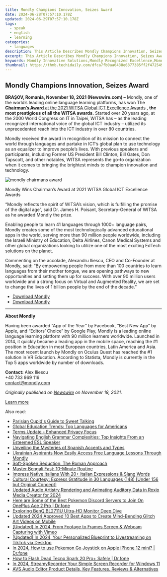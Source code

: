 ```yaml
---
title: Mondly Champions Innovation, Seizes Award
date: 2024-06-28T07:57:10.178Z
updated: 2024-06-29T07:57:10.178Z
tags:
  - speak
  - english
  - learning
categories:
  - languages
description: This Article Describes Mondly Champions Innovation, Seizes Award
excerpt: This Article Describes Mondly Champions Innovation, Seizes Award
keywords: Mondly Innovative Solutions,Mondly Recognized Excellence,Mondly Award-Winning Technology,Mondly Pioneering Communication Platform,Mondly Leading in Tech Awards,Mondly Secures Industry Accolade,Mondly Innovation Triumphs
thumbnail: https://thmb.techidaily.com/dfca7fb0aa6438e6377385ff2f472549907a4325f08f8d8aadbe962a7502b81d.jpg
---
```


## Mondly Champions Innovation, Seizes Award

 **BRAŞOV, Romania, November 18, 2021 (Newswire.com) –**  Mondly, one of the world’s leading online language learning platforms, has won The [**Chairman’s Award** at the 2021 WITSA Global ICT Excellence Awards](https://www.wcit2021.org.bd/awards) , **the most prestigious of all the WITSA awards.**  Started over 20 years ago, at the 2000 World Congress on IT in Taipei, WITSA has – as the leading recognized international voice of the global ICT industry – utilized its unprecedented reach into the ICT industry in over 80 countries.

 Mondly received the award in recognition of its mission to connect the world through languages and partake in ICT’s global plan to use technology as an equalizer to improve people’s lives. With previous speakers and participants, including Former US President Bill Clinton, Bill Gates, Don Tapscott, and other notables, WITSA represents the go-to organization when it comes to bringing the brightest minds to champion innovation and technology.

![mondly chairmans award](https://edge.mondly.com/blog/wp-content/uploads/2021/11/mondly-chairmans-award-730x960.png "Mondly Wins Chairman'S Award At 2021 Witsa Global Ict Excellence Awards 2")

 Mondly Wins Chairman’s Award at 2021 WITSA Global ICT Excellence Awards

 “Mondly reflects the spirit of WITSA’s vision, which is fulfilling the promise of the digital age”, said Dr. James H. Poisant, Secretary-General of WITSA as he awarded Mondly the prize.

 Enabling people to learn 41 languages through 1000+ language pairs, Mondly creates some of the most technologically advanced educational apps in the world, serving more than 90 million people worldwide, including the Israeli Ministry of Education, Delta Airlines, Canon Medical Systems and other global organizations looking to utilize one of the most exciting EdTech solutions on the planet.

 Commenting on the accolade, Alexandru Iliescu, CEO and Co-Founder at Mondly, said: “By empowering people from more than 100 countries to learn languages from their mother tongue, we are opening pathways to new opportunities and setting them up for success. With over 90 million users worldwide and a strong focus on Virtual and Augmented Reality, we are set to change the lives of 1 billion people by the end of the decade.”

* [Download Mondly](https://www.facebook.com/sharer/sharer.php?u=https%3A%2F%2Fwww.mondly.com%2Fblog%2Fmondly-chairmans-award-witsa%2F&t=Mondly+Wins+Chairman%5C%26%23039%3Bs+Award+at+2021+WITSA+Global+ICT+Excellence+Awards "Share on Facebook")
* [Download Mondly](https://shop.mondly.com/affiliate.php?ACCOUNT=ATISTUDI&AFFILIATE=108875&PATH=https://www.mondly.com?AFFILIATE=108875)

---

**About Mondly**

 Having been awarded “App of the Year” by Facebook, “Best New App” by Apple, and “Editors’ Choice” by Google Play, Mondly is a leading online language learning platform with 90 million learners worldwide. Launched in 2014, it quickly became a leading app in the mobile space, reaching the #1 position in Education in most European countries, Latin America and Asia. The most recent launch by Mondly on Oculus Quest has reached the #1 solution in VR Education. According to Statista, Mondly is currently in the Top 5 apps worldwide by number of downloads.

**Contact:**
 Alex Iliescu  
 +40 733 969 116  
[contact@mondly.com](https://stats.newswire.com/x/html?final=bWFpbHRvOmNvbnRhY3RAbW9uZGx5LmNvbQ&hit%2Csum=WyIzYjlnZGQiLCIzYjlnZGUiLCIzYjlnZGMiXQ)

 _Originally published on [Newswire](https://www.newswire.com/news/mondly-wins-chairmans-award-at-2021-witsa-global-ict-excellence-awards-21556729) on November 18, 2021._

[Learn more](https://www.wcit2021.org.bd/awards "Learn more")

<ins class="adsbygoogle"
     style="display:block"
     data-ad-format="autorelaxed"
     data-ad-client="ca-pub-7571918770474297"
     data-ad-slot="1223367746"></ins>



<ins class="adsbygoogle"
     style="display:block"
     data-ad-client="ca-pub-7571918770474297"
     data-ad-slot="8358498916"
     data-ad-format="auto"
     data-full-width-responsive="true"></ins>

<span class="atpl-alsoreadstyle">Also read:</span>
<div><ul>
<li><a href="https://mondly-stories.techidaily.com/parisian-cupids-guide-to-sweet-talking/"><u>Parisian Cupid's Guide to Sweet Talking</u></a></li>
<li><a href="https://mondly-stories.techidaily.com/global-education-trends-top-languages-for-americans/"><u>Global Education Trends: Top Languages for Americans</u></a></li>
<li><a href="https://mondly-stories.techidaily.com/terms-update-enhanced-privacy-focus/"><u>Terms Update - Enhanced Privacy Focus</u></a></li>
<li><a href="https://mondly-stories.techidaily.com/navigating-english-grammar-complexities-top-insights-from-an-esteemed-esl-speaker/"><u>Navigating English Grammar Complexities: Top Insights From an Esteemed ESL Speaker</u></a></li>
<li><a href="https://mondly-stories.techidaily.com/unveiling-the-mysteries-of-spanish-accents-and-types/"><u>Unveiling the Mysteries of Spanish Accents and Types</u></a></li>
<li><a href="https://mondly-stories.techidaily.com/ukrainian-aspirants-now-easily-access-free-language-lessons-through-mondly/"><u>Ukrainian Aspirants Now Easily Access Free Language Lessons Through Mondly</u></a></li>
<li><a href="https://mondly-stories.techidaily.com/soft-spoken-seduction-the-roman-approach/"><u>Soft-Spoken Seduction: The Roman Approach</u></a></li>
<li><a href="https://mondly-stories.techidaily.com/master-bengali-fast-10-minute-routine/"><u>Master Bengali Fast: 10-Minute Routine</u></a></li>
<li><a href="https://mondly-stories.techidaily.com/impress-native-italians-with-20plus-italian-expressions-and-slang-words/"><u>Impress Native Italians With 20+ Italian Expressions & Slang Words</u></a></li>
<li><a href="https://mondly-stories.techidaily.com/cultural-courtesy-express-gratitude-in-30-languages-148-under-156-but-original-concept/"><u>Cultural Courtesy: Express Gratitude in 30 Languages (148) [Under 156 but Original Concept]</u></a></li>
<li><a href="https://voice-adjusting.techidaily.com/updated-audio-artistry-rendering-and-animating-auditory-data-in-roxio-media-creator-for-2024/"><u>Updated Audio Artistry Rendering and Animating Auditory Data in Roxio Media Creator for 2024</u></a></li>
<li><a href="https://android-pokemon-go.techidaily.com/here-are-some-of-the-best-pokemon-discord-servers-to-join-on-oneplus-ace-2-pro-drfone-by-drfone-virtual-android/"><u>Here are Some of the Best Pokemon Discord Servers to Join On OnePlus Ace 2 Pro | Dr.fone</u></a></li>
<li><a href="https://extra-resources.techidaily.com/exploring-benq-bl2711u-ultra-hd-monitor-deep-dive/"><u>Exploring BenQ BL2711U  Ultra-HD Monitor Deep Dive</u></a></li>
<li><a href="https://video-content-creator.techidaily.com/updated-2024-approved-10-best-apps-to-create-mind-bending-glitch-art-videos-on-mobile/"><u>Updated 2024 Approved 10 Best Apps to Create Mind-Bending Glitch Art Videos on Mobile</u></a></li>
<li><a href="https://vimeo-videos.techidaily.com/updated-in-2024-from-footage-to-frames-screen-and-webcam-capturing-with-vimeo/"><u>[Updated] In 2024, From Footage to Frames  Screen & Webcam Capturing with Vimeo</u></a></li>
<li><a href="https://tiktok-video-files.techidaily.com/updated-in-2024-your-personalized-blueprint-to-livestreaming-on-tiktok-via-desktop/"><u>[Updated] In 2024, Your Personalized Blueprint to Livestreaming on TikTok via Desktop</u></a></li>
<li><a href="https://ios-pokemon-go.techidaily.com/in-2024-how-to-use-pokemon-go-joystick-on-apple-iphone-12-mini-drfone-by-drfone-virtual-ios/"><u>In 2024, How to use Pokemon Go Joystick on Apple iPhone 12 mini? | Dr.fone</u></a></li>
<li><a href="https://fix-guide.techidaily.com/how-to-flash-dead-tecno-spark-20-proplus-safely-drfone-by-drfone-fix-android-problems-fix-android-problems/"><u>How to Flash Dead Tecno Spark 20 Pro+ Safely | Dr.fone</u></a></li>
<li><a href="https://screen-mirroring-recording.techidaily.com/in-2024-streamyrecorder-your-simple-screen-recorder-for-windows-11/"><u>In 2024, StreamyRecorder  Your Simple Screen Recorder for Windows 11</u></a></li>
<li><a href="https://audio-shaping.techidaily.com/avs-audio-editor-product-details-key-features-reviews-and-alternatives/"><u>AVS Audio Editor Product Details, Key Features, Reviews & Alternatives</u></a></li>
</ul></div>
